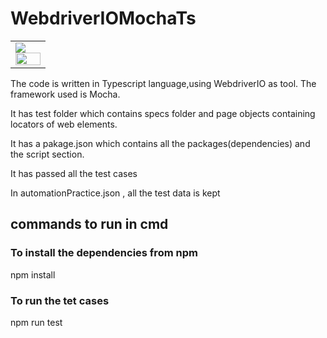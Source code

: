 # WebdriverIOMochaTs
<table>

<tr>
<td>
<img src="https://cdn-images-1.medium.com/fit/t/1600/480/1*l_rxelA466B7CplwQeBNaA.png" img>
<img width=100% src="https://dyclassroom.com/image/topic/mochajs/logo.png" img>
</td>
</tr>
</table>
<p> The code is written in Typescript language,using WebdriverIO as tool. The framework used is Mocha.</p>

<p>It has test folder which contains specs folder and page objects containing locators of web elements.</p>

<p>It has a pakage.json which contains all the packages(dependencies) and the script section.</p>

<p>It has passed all the test cases</p>

<p>In automationPractice.json , all the test data is kept</p>



## commands to run in cmd
### To install the dependencies from npm
npm install
### To run the tet cases 
npm run test


